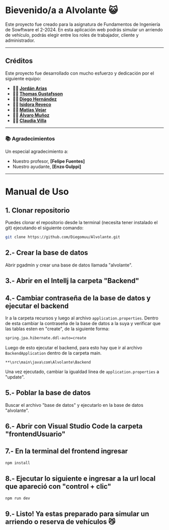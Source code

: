 # Bievenido/a a Alvolante 😺
Este proyecto fue creado para la asignatura de Fundamentos de Ingeniería de Sowftware el 2-2024. En esta aplicación web podrás simular un arriendo de vehículo, podrás elegir entre los roles de trabajador, cliente y administrador.

--------------------------------------------------------------------------------------------------------------

## Créditos
Este proyecto fue desarrollado con mucho esfuerzo y dedicación por el siguiente equipo:
- **👨‍💻 [Jordán Arias](https://github.com/Jordanariash)**  
- **👨‍💻 [Thomas Gustafsson](https://github.com/Gunndur)**  
- **👨‍💻 [Diego Hernández](https://github.com/Diegomuu)**  
- **👩‍💻 [Isidora Reveco](https://github.com/IsidoraSRM)**
- **👨‍💻 [Matías Vejar](https://github.com/matiasjava)**
- **👨‍💻 [Álvaro Muñoz](https://github.com/Dante.stormblessed)**
- **👩‍💻 [Claudia Villa](https://github.com/claubells)**  

---

### 📚 Agradecimientos
Un especial agradecimiento a:  
- Nuestro profesor, **[Felipe Fuentes]**  
- Nuestro ayudante, **[Enzo Gulppi]**

---

# Manual de Uso

## 1. Clonar repositorio
Puedes clonar el repositorio desde la terminal (necesita tener instalado el git) ejecutando el siguiente comando:
```bash
git clone https://github.com/Diegomuu/Alvolante.git
```
## 2.- Crear la base de datos
Abrir pgadmin y crear una base de datos llamada "alvolante".
## 3.- Abrir en el Intellj la carpeta "Backend"
## 4.- Cambiar contraseña de la base de datos y ejecutar el backend
Ir a la carpeta recursos y luego al archivo `application.properties`. Dentro de esta cambiar la contraseña de la base de datos a la suya y verificar que las tablas esten en "create", de la siguiente forma: 
```bash
spring.jpa.hibernate.ddl-auto=create
```
Luego de esto ejecutar el backend, para esto hay que ir al archivo `BackendApplication` dentro de la carpeta main. 
```plaintext
**\src\main\java\com\Alvolante\Backend
```

Una vez ejecutado, cambiar la igualdad linea de `application.properties` a "update". 
## 5.- Poblar la base de datos
Buscar el archivo "base de datos" y ejecutarlo en la base de datos "alvolante".
## 6.- Abrir con Visual Studio Code la carpeta "frontendUsuario"
## 7.- En la terminal del frontend ingresar 
```bash
npm install
```
## 8.- Ejecutar lo siguiente e ingresar a la url local que apareció con "control + clic"
```bash
npm run dev
```
## 9.- Listo! Ya estas preparado para simular un arriendo o reserva de vehículos 😼
